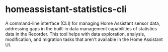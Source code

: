 # homeassistant-statistics-cli
A command-line interface (CLI) for managing Home Assistant sensor data, addressing gaps in the built-in data management capabilities of statistics data in the Recorder. This tool helps with data exploration, analysis, modification, and migration tasks that aren't available in the Home Assistant UI. 
